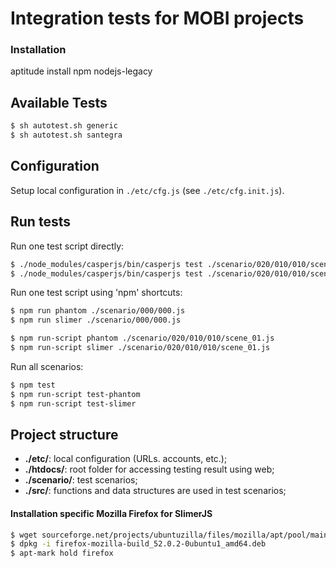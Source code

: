 # Integration tests for MOBI projects

### Installation

  aptitude install npm nodejs-legacy




## Available Tests

```bash
$ sh autotest.sh generic
$ sh autotest.sh santegra
```



## Configuration 

Setup local configuration in `./etc/cfg.js` (see `./etc/cfg.init.js`).



## Run tests

Run one test script directly:
```bash
$ ./node_modules/casperjs/bin/casperjs test ./scenario/020/010/010/scene_01.js --pre=./src/pre.js
$ ./node_modules/casperjs/bin/casperjs test ./scenario/020/010/010/scene_01.js --pre=./src/pre.js --engine=slimerjs

```

Run one test script using 'npm' shortcuts:
```bash
$ npm run phantom ./scenario/000/000.js
$ npm run slimer ./scenario/000/000.js

$ npm run-script phantom ./scenario/020/010/010/scene_01.js
$ npm run-script slimer ./scenario/020/010/010/scene_01.js
```

Run all scenarios:
```bash
$ npm test
$ npm run-script test-phantom
$ npm run-script test-slimer
```



## Project structure

* **./etc/**: local configuration (URLs. accounts, etc.);
* **./htdocs/**: root folder for accessing testing result using web;
* **./scenario/**: test scenarios;
* **./src/**: functions and data structures are used in test scenarios;

#### Installation specific Mozilla Firefox for SlimerJS

``` bash
$ wget sourceforge.net/projects/ubuntuzilla/files/mozilla/apt/pool/main/f/firefox-mozilla-build/firefox-mozilla-build_52.0.2-0ubuntu1_amd64.deb
$ dpkg -i firefox-mozilla-build_52.0.2-0ubuntu1_amd64.deb
$ apt-mark hold firefox
```
